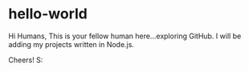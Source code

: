 # hello-world
Hi Humans,
This is your fellow human here...exploring GitHub. I will be adding my projects written in Node.js. 

Cheers!
S:
